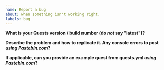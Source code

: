 ```yaml
---
name: Report a bug
about: when something isn't working right.
labels: bug
---
```

<!--
  Thanks for submitting a bug report! Please answer the following questions:
-->

**What is your Quests version / build number (do _not_ say "latest")?**

**Describe the problem and how to replicate it. Any console errors to post _using Pastebin.com_?**

**If applicable, can you provide an example quest from quests.yml _using Pastebin.com_?**

